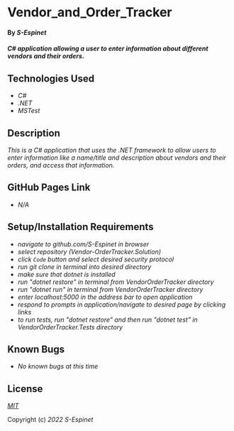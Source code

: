 # Vendor\_and\_Order\_Tracker

#### By _**S-Espinet**_

#### _C# application allowing a user to enter information about different vendors and their orders._ 

## Technologies Used

* _C#_
* _.NET_
* _MSTest_

## Description

_This is a C# application that uses the .NET framework to allow users to enter information like a name/title and description about vendors and their orders, and access that information._

## GitHub Pages Link

* _N/A_

## Setup/Installation Requirements

* _navigate to github.com/S-Espinet in browser_
* _select repository (Vendor-OrderTracker.Solution)_
* _click `Code` button and select desired security protocol_
* _run git clone in terminal into desired directory_
* _make sure that dotnet is installed_
* _run "dotnet restore" in terminal from VendorOrderTracker directory_
* _run "dotnet run" in terminal from VendorOrderTracker directory_
* _enter localhost:5000 in the address bar to open application_
* _respond to prompts in application/navigate to desired page by clicking links_
* _to run tests, run "dotnet restore" and then run "dotnet test" in VendorOrderTracker.Tests directory_

## Known Bugs

* _No known bugs at this time_

## License

_[MIT](https://en.wikipedia.org/wiki/MIT_License)_

Copyright (c) _2022_ _S-Espinet_